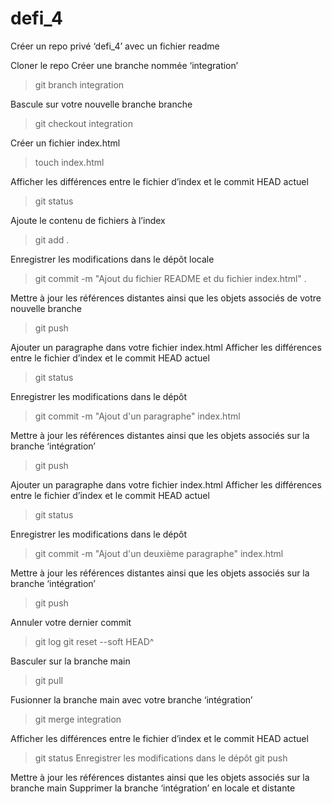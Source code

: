 # defi_4

Créer un repo privé ‘defi_4’ avec un fichier readme

Cloner le repo Créer une branche nommée ‘integration’
> git branch integration

Bascule sur votre nouvelle branche branche
> git checkout integration

Créer un fichier index.html
> touch index.html

Afficher les différences entre le fichier d’index et le commit HEAD actuel
> git status

Ajoute le contenu de fichiers à l’index
> git add .

Enregistrer les modifications dans le dépôt locale
> git commit -m "Ajout du fichier README et du fichier index.html" .

Mettre à jour les références distantes ainsi que les objets associés de votre nouvelle branche
> git push

Ajouter un paragraphe dans votre fichier index.html
Afficher les différences entre le fichier d’index et le commit HEAD actuel
> git status

Enregistrer les modifications dans le dépôt
> git commit -m "Ajout d'un paragraphe" index.html

Mettre à jour les références distantes ainsi que les objets associés sur la branche ‘intégration’
> git push

Ajouter un paragraphe dans votre fichier index.html
Afficher les différences entre le fichier d’index et le commit HEAD actuel
> git status

Enregistrer les modifications dans le dépôt
> git commit -m "Ajout d'un deuxième paragraphe" index.html

Mettre à jour les références distantes ainsi que les objets associés sur la branche ‘intégration’
> git push

Annuler votre dernier commit
> git log
> git reset --soft HEAD^

Basculer sur la branche main
> git pull

Fusionner la branche main avec votre branche ‘intégration’
> git merge integration

Afficher les différences entre le fichier d’index et le commit HEAD actuel
> git status
Enregistrer les modifications dans le dépôt
> git push

Mettre à jour les références distantes ainsi que les objets associés sur la branche main
Supprimer la branche ‘intégration’ en locale et distante